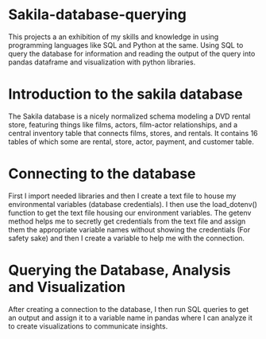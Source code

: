 # Sakila-database-querying
This projects a an exhibition of my skills and knowledge in using programming languages like SQL and Python at the same. Using SQL to query the database for information and reading the output of the query into pandas dataframe and visualization with python libraries.

# Introduction to the sakila database
The Sakila database is a nicely normalized schema modeling a DVD rental store, featuring things like films, actors, film-actor relationships, and a central inventory table that connects films, stores, and rentals. It contains 16 tables of which some are rental, store, actor, payment, and customer table.

# Connecting to the database
First I import needed libraries and then I create a text file to house my environmental variables (database credentials). I then use the load_dotenv() function to get the text file housing our environment variables. The getenv method helps me to secretly get credentials from the text file and assign them the appropriate variable names without showing the credentials (For safety sake) and then I create a variable to help me with the connection.

# Querying the Database, Analysis and Visualization
After creating a connection to the database, I then run SQL queries to get an output and assign it to a variable name in pandas where I can analyze it to create visualizations to communicate insights.
